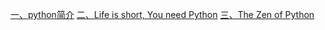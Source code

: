 [一、python简介](https://mp.weixin.qq.com/s/l5ufFbeabokqrzKlJFASGg)
[二、Life is short, You need Python](https://mp.weixin.qq.com/s/xXZ4ufvf9vtrEXN8BGgVuw)
[三、The Zen of Python](https://mp.weixin.qq.com/s/cTJjM44dd3fV8b52G1eUBg)
